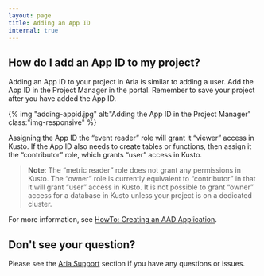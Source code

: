 ```yaml
---
layout: page
title: Adding an App ID
internal: true
---
```


## How do I add an App ID to my project?

Adding an App ID to your project in Aria is similar to adding a user. 
Add the App ID in the Project Manager in the portal. Remember
to save your project after you have added the App ID.

{% img "adding-appid.jpg" alt:"Adding the App ID in the Project Manager" class:"img-responsive" %}

Assigning the App ID the “event reader” role will grant it “viewer”
access in Kusto. If the App ID also needs to create tables or
functions, then assign it the “contributor” role, which grants “user”
access in Kusto.
 
> **Note**: The “metric reader” role does not grant any permissions in
> Kusto. The “owner” role is currently equivalent to “contributor” in
> that it will grant “user” access in Kusto. It is not possible to grant
> “owner” access for a database in Kusto unless your project is on a
> dedicated cluster.

For more information, see [HowTo: Creating an AAD Application](https://kusto.azurewebsites.net/docs/concepts/concepts_security_create_aad_app.html).

## Don't see your question?

Please see the [Aria Support](/help/contact) section if you have any questions or issues.

